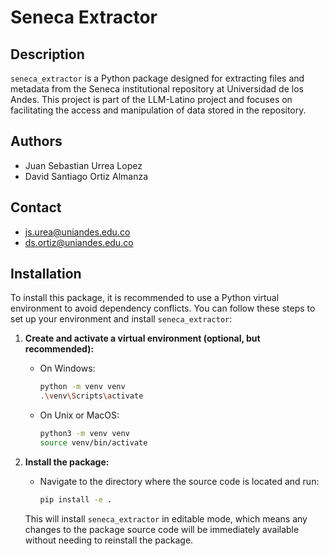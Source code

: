 # Seneca Extractor

## Description
`seneca_extractor` is a Python package designed for extracting files and metadata from the Seneca institutional repository at Universidad de los Andes. This project is part of the LLM-Latino project and focuses on facilitating the access and manipulation of data stored in the repository.

## Authors
- Juan Sebastian Urrea Lopez
- David Santiago Ortiz Almanza


## Contact
- js.urea@uniandes.edu.co
- ds.ortiz@uniandes.edu.co

## Installation
To install this package, it is recommended to use a Python virtual environment to avoid dependency conflicts. You can follow these steps to set up your environment and install `seneca_extractor`:

1. **Create and activate a virtual environment (optional, but recommended):**
   - On Windows:
     ```bash
     python -m venv venv
     .\venv\Scripts\activate
     ```
   - On Unix or MacOS:
     ```bash
     python3 -m venv venv
     source venv/bin/activate
     ```

2. **Install the package:**
   - Navigate to the directory where the source code is located and run:
     ```bash
     pip install -e .
     ```
   This will install `seneca_extractor` in editable mode, which means any changes to the package source code will be immediately available without needing to reinstall the package.
